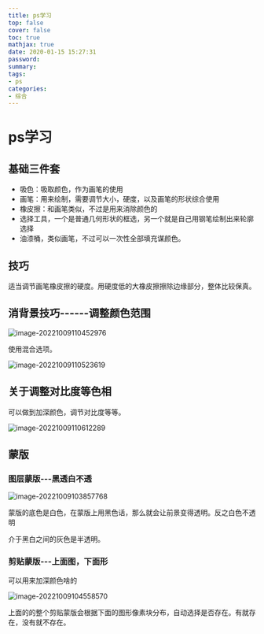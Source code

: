 ```yaml
---
title: ps学习
top: false
cover: false
toc: true
mathjax: true
date: 2020-01-15 15:27:31
password:
summary:
tags:
- ps
categories:
- 综合
---
```

# ps学习



## 基础三件套

- 吸色：吸取颜色，作为画笔的使用
- 画笔：用来绘制，需要调节大小，硬度，以及画笔的形状综合使用
- 橡皮擦：和画笔类似，不过是用来消除颜色的
- 选择工具，一个是普通几何形状的框选，另一个就是自己用钢笔绘制出来轮廓选择
- 油漆桶，类似画笔，不过可以一次性全部填充谋颜色。



## 技巧

适当调节画笔橡皮擦的硬度。用硬度低的大橡皮擦擦除边缘部分，整体比较保真。





## 消背景技巧------调整颜色范围

![image-20221009110452976](https://cdn.jsdelivr.net/gh/kengerlwl/kengerlwl.github.io/image/84d663a0b038982740b9687a7d3fec01/a0d4360826c1aee50b09c42c8c804a07.png)

使用混合选项。

![image-20221009110523619](https://cdn.jsdelivr.net/gh/kengerlwl/kengerlwl.github.io/image/84d663a0b038982740b9687a7d3fec01/a4aa434fc6120f710a15f0579bf1c219.png)





## 关于调整对比度等色相

可以做到加深颜色，调节对比度等等。

![image-20221009110612289](https://cdn.jsdelivr.net/gh/kengerlwl/kengerlwl.github.io/image/84d663a0b038982740b9687a7d3fec01/d31c304ce686458ad9af1b6e61181f3b.png)







## 蒙版



### 图层蒙版---黑透白不透

![image-20221009103857768](https://cdn.jsdelivr.net/gh/kengerlwl/kengerlwl.github.io/image/84d663a0b038982740b9687a7d3fec01/6402b7be47c0e6cf9ae77ec55182e85c.png)

蒙版的底色是白色，在蒙版上用黑色话，那么就会让前景变得透明。反之白色不透明

介于黑白之间的灰色是半透明。

### 剪贴蒙版---上面图，下面形

可以用来加深颜色啥的

![image-20221009104558570](https://cdn.jsdelivr.net/gh/kengerlwl/kengerlwl.github.io/image/84d663a0b038982740b9687a7d3fec01/03f8e30852390016db00b92df5491204.png)



上面的的整个剪贴蒙版会根据下面的图形像素块分布，自动选择是否存在。有就存在，没有就不存在。





